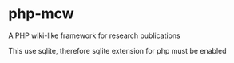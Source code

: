 # php-mcw
A PHP wiki-like framework for research publications

This use sqlite, therefore sqlite extension for php must be enabled
